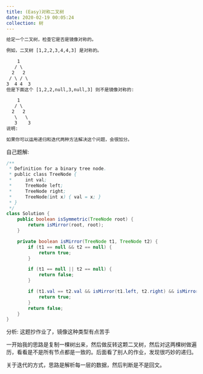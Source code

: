 ```yaml
---
title: (Easy)对称二叉树
date: 2020-02-19 00:05:24
collection: 树
---
```


```txt
给定一个二叉树，检查它是否是镜像对称的。

例如，二叉树 [1,2,2,3,4,4,3] 是对称的。

    1
   / \
  2   2
 / \ / \
3  4 4  3
但是下面这个 [1,2,2,null,3,null,3] 则不是镜像对称的:

    1
   / \
  2   2
   \   \
   3    3
说明:

如果你可以运用递归和迭代两种方法解决这个问题，会很加分。
```

自己题解:

```java
/**
 * Definition for a binary tree node.
 * public class TreeNode {
 *     int val;
 *     TreeNode left;
 *     TreeNode right;
 *     TreeNode(int x) { val = x; }
 * }
 */
class Solution {
    public boolean isSymmetric(TreeNode root) {
        return isMirror(root, root);
    }

    private boolean isMirror(TreeNode t1, TreeNode t2) {
        if (t1 == null && t2 == null) {
            return true;
        }

        if (t1 == null || t2 == null) {
            return false;
        }

        if (t1.val == t2.val && isMirror(t1.left, t2.right) && isMirror(t1.right, t2.left)) {
            return true;
        }
        return false;
    }
}
```

分析: 这题抄作业了，镜像这种类型有点苦手

一开始我的思路是复制一棵树出来，然后做反转这颗二叉树，然后对这两棵树做遍历，看看是不是所有节点都是一致的。后面看了别人的作业，发现很巧妙的递归。

关于迭代的方式，思路是解析每一层的数据，然后判断是不是回文。

